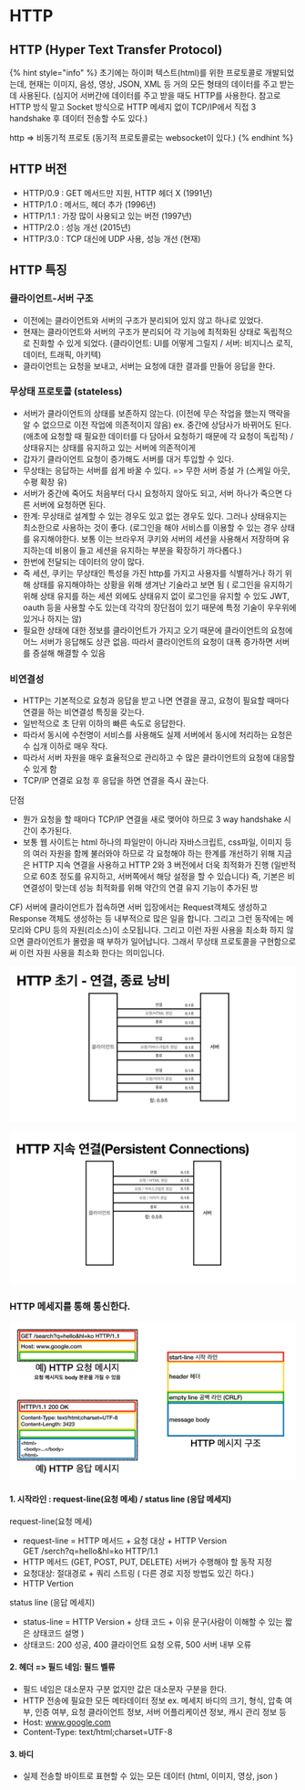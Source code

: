 # HTTP

## HTTP (Hyper Text Transfer Protocol)

{% hint style="info" %}
초기에는 하이퍼 텍스트(html)를 위한 프로토콜로 개발되었는데, 현재는 이미지, 음성, 영상, JSON, XML 등 거의 모든 형태의 데이터를 주고 받는데 사용된다. (심지어 서버간에 데이터를 주고 받을 때도 HTTP를 사용한다. 참고로 HTTP 방식 말고 Socket 방식으로 HTTP 메세지 없이 TCP/IP에서 직접 3 handshake 후 데이터 전송할 수도 있다.)

http => 비동기적 프로토 (동기적 프로토콜로는 websocket이 있다.)
{% endhint %}

## HTTP 버전

* HTTP/0.9 : GET 메서드만 지원, HTTP 헤더 X (1991년)&#x20;
* HTTP/1.0 : 메서드, 헤더 추가 (1996년)
* HTTP/1.1 : 가장 많이 사용되고 있는 버전 (1997년)&#x20;
* HTTP/2.0 : 성능 개선 (2015년)&#x20;
* HTTP/3.0 : TCP 대신에 UDP 사용, 성능 개선 (현재)

## HTTP 특징

### 클라이언트-서버 구조

* 이전에는 클라이언트와 서버의 구조가 분리되어 있지 않고 하나로 있었다.
* 현재는 클라이언트와 서버의 구조가 분리되어 각 기능에 최적화된 상태로 독립적으로 진화할 수 있게 되었다. (클라이언트:  UI를 어떻게 그릴지 / 서버: 비지니스 로직, 데이터, 트래픽, 아키텍)
* 클라이언트는 요청을 보내고, 서버는 요청에 대한 결과를 만들어 응답을 한다.

### 무상태 프로토콜 (stateless)

* 서버가 클라이언트의 상태를 보존하지 않는다. (이전에 무슨 작업을 했는지 맥락을 알 수 없으므로 이전 작업에 의존적이지 않음) ex. 중간에 상담사가 바뀌어도 된다. (애초에 요청할 때 필요한 데이터를 다 담아서 요청하기 때문에 각 요청이 독립적) / 상태유지는 상태를 유지하고 있는 서버에 의존적이게&#x20;
* 갑자기 클라이언트 요청이 증가해도 서버를 대거 투입할 수 있다.
* 무상태는 응답하는 서버를 쉽게 바꿀 수 있다. => 무한 서버 증설 가 (스케일 아웃, 수평 확장 유)
* 서버가 중간에 죽어도 처음부터 다시 요청하지 않아도 되고, 서버 하나가 죽으면 다른 서버에 요청하면 된다.&#x20;
* 한계: 무상태로 설계할 수 있는 경우도 있고 없는 경우도 있다. 그러나 상태유지는 최소한으로 사용하는 것이 좋다. (로그인을 해야 서비스를 이용할 수 있는 경우 상태를 유지해야한다. 보통 이는 브라우저 쿠키와 서버의 세션을 사용해서 저장하며 유지하는데 비용이 들고 세션을 유지하는 부분을 확장하기 까다롭다.)
* 한번에 전달되는 데이터의 양이 많다.
* 즉 세션, 쿠키는 무상태인 특성을 가진 http를 가지고 사용자를 식별하거나 하기 위해 상태를 유지해야하는 상황을 위해 생겨난 기술라고 보면 됨 ( 로그인을 유지하기 위해 상태 유지를 하는 세션 외에도 상태유지 없이 로그인을 유지할 수 있도 JWT, oauth 등을 사용할 수도 있는데 각각의 장단점이 있기 때문에 특정 기술이 우우위에 있거나 하지는 않)
* 필요한 상태에 대한 정보를 클라이언트가 가지고 오기 때문에 클라이언트의 요청에 어느 서버가 응답해도 상관 없음. 따라서 클라이언트의 요청이 대폭 증가하면 서버를 증설해 해결할 수 있음

### 비연결성

* HTTP는 기본적으로 요청과 응답을 받고 나면 연결을 끊고, 요청이 필요할 때마다 연결을 하는 비연결성 특징을 갖는다.
* 일반적으로 초 단위 이하의 빠른 속도로 응답한다.
* 따라서 동시에 수천명이 서비스를 사용해도 실제 서버에서 동시에 처리하는 요청은 수 십개 이하로 매우 작다.
* 따라서 서버 자원을 매우 효율적으로 관리하고 수 많은 클라이언트의 요청에 대응할 수 있게 함
* TCP/IP 연결로 요청 후 응답을 하면 연결을 즉시 끊는다.

단점

* 뭔가 요청을 할 때마다 TCP/IP 연결을 새로 맺어야 하므로 3 way handshake 시간이 추가된다.
* &#x20;보통 웹 사이트는 html 하나의 파일만이 아니라 자바스크립트, css파일, 이미지 등의 여러 자원을 함께 불러와야 하므로 각 요청해야 하는 한계를 개선하기 위해 지금은 HTTP 지속 연결을 사용하고 HTTP 2와 3 버전에서 더욱 최적화가 진행 (일반적으로 60초 정도를 유지하고, 서버쪽에서 해당 설정을 할 수 있습니다) 즉, 기본은 비연결성이 맞는데 성능 최적화를 위해 약간의 연결 유지 기능이 추가된 방



CF) 서버에 클라이언트가 접속하면 서버 입장에서는 Request객체도 생성하고 Response 객체도 생성하는 등 내부적으로 많은 일을 합니다. 그리고 그런 동작에는 메모리와 CPU 등의 자원(리소스)이 소모됩니다. 그리고 이런 자원 사용을 최소화 하지 않으면 클라이언트가 몰렸을 때 부하가 일어납니다. 그래서 무상태 프로토콜을 구현함으로 써 이런 자원 사용을 최소화 한다는 의미입니다.

![](<../.gitbook/assets/image (1).png>)

![](<../.gitbook/assets/image (10).png>)

### HTTP 메세지를 통해 통신한다.

![](<../.gitbook/assets/image (3).png>)

#### 1. 시작라인 : request-line(요청 메세) / status line (응답 메세지)

request-line(요청 메세)

* request-line = HTTP 메서드 + 요청 대상 + HTTP Version\
  GET /serch?q=hello\&hl=ko HTTP/1.1
* HTTP 메서드 (GET, POST, PUT, DELETE) 서버가 수행해야 할 동작 지정
* 요청대상: 절대경로 + 쿼리 스트링 ( 다른 경로 지정 방법도 있긴 하다.)
* HTTP Vertion

&#x20;status line (응답 메세지)

* status-line = HTTP Version + 상태 코드 + 이유 문구(사람이 이해할 수 있는 짧은 상태코드 설명 )
* &#x20;상태코드: 200 성공, 400 클라이언트 요청 오류, 500  서버 내부 오류

#### 2. 헤더 => 필드 네임: 필드 벨류

* 필드 네임은 대소문자 구분 없지만 값은 대소문자 구분을 한다.
* HTTP 전송에 필요한 모든 메타데이터 정보 ex. 메세지 바디의 크기, 형식, 압축 여부, 인증 여부, 요청 클라이언트 정보, 서버 어플리케이션 정보, 캐시 관리 정보 등
* Host: www.google.com
* Content-Type: text/html;charset=UTF-8

#### 3. 바디

* 실제 전송할 바이트로 표현할 수 있는 모든 데이터 (html, 이미지, 영상, json )
